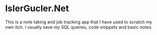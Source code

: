 # IslerGucler.Net
This is a note taking and job tracking app that I have used to scratch my own itch. 
I usually save my SQL queries, code snippets and basic notes.
